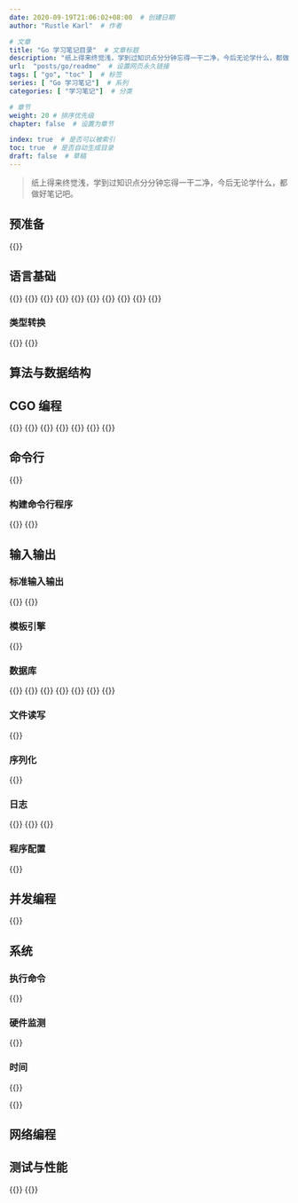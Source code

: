 ```yaml
---
date: 2020-09-19T21:06:02+08:00  # 创建日期
author: "Rustle Karl"  # 作者

# 文章
title: "Go 学习笔记目录"  # 文章标题
description: "纸上得来终觉浅，学到过知识点分分钟忘得一干二净，今后无论学什么，都做好笔记吧。"
url:  "posts/go/readme"  # 设置网页永久链接
tags: [ "go", "toc" ]  # 标签
series: [ "Go 学习笔记"]  # 系列
categories: [ "学习笔记"]  # 分类

# 章节
weight: 20 # 排序优先级
chapter: false  # 设置为章节

index: true  # 是否可以被索引
toc: true  # 是否自动生成目录
draft: false  # 草稿
---
```


> 纸上得来终觉浅，学到过知识点分分钟忘得一干二净，今后无论学什么，都做好笔记吧。

## 预准备

{{<card src="posts/go/doc/install">}}

## 语言基础

{{<card src="posts/go/abc/array">}}
{{<card src="posts/go/abc/string">}}
{{<card src="posts/go/abc/slice">}}
{{<card src="posts/go/abc/func">}}
{{<card src="posts/go/abc/method">}}
{{<card src="posts/go/abc/interface">}}
{{<card src="posts/go/abc/goroutine">}}
{{<card src="posts/go/abc/concurrent">}}
{{<card src="posts/go/abc/error">}}
{{<card src="posts/go/abc/attention">}}

### 类型转换

{{<card src="posts/go/abc/assert">}}
{{<card src="posts/go/libraries/standard/strconv">}}

## 算法与数据结构

## CGO 编程

{{<card src="posts/go/cgo/quickstart">}}
{{<card src="posts/go/cgo/intro">}}
{{<card src="posts/go/cgo/dll">}}
{{<card src="posts/go/cgo/func">}}
{{<card src="posts/go/cgo/link">}}
{{<card src="posts/go/cgo/type">}}
{{<card src="posts/go/cgo/internal">}}

## 命令行

{{<card src="posts/go/cmd/compile">}}

### 构建命令行程序

{{<card src="posts/go/libraries/tripartite/cobra">}}
{{<card src="posts/go/libraries/standard/flag">}}

## 输入输出

### 标准输入输出

{{<card src="posts/go/libraries/standard/bufio">}}
{{<card src="posts/go/libraries/standard/fmt">}}

### 模板引擎

{{<card src="posts/go/libraries/standard/template">}}

### 数据库

{{<card src="posts/go/libraries/tripartite/gorm">}}
{{<card src="posts/go/libraries/tripartite/sqlx">}}
{{<card src="posts/go/io/sqlite">}}
{{<card src="posts/go/libraries/tripartite/sqlcipher">}}
{{<card src="posts/go/io/mysql">}}
{{<card src="posts/go/io/redis">}}
{{<card src="posts/go/io/mongo">}}

### 文件读写

{{<card src="posts/go/io/excel">}}

### 序列化

{{<card src="posts/go/libraries/standard/json">}}

### 日志

{{<card src="posts/go/libraries/standard/log">}}
{{<card src="posts/go/libraries/tripartite/logrus">}}
{{<card src="posts/go/libraries/tripartite/zap">}}

### 程序配置

{{<card src="posts/go/libraries/tripartite/viper">}}

## 并发编程

{{<card src="posts/go/libraries/standard/sync/pool">}}


## 系统

### 执行命令

{{<card src="posts/go/libraries/standard/exec">}}

### 硬件监测

{{<card src="posts/go/libraries/tripartite/gopsutil">}}

### 时间

{{<card src="posts/go/libraries/standard/time">}}


{{<card src="posts/go/libraries/tripartite/fsnotify">}}

## 网络编程


## 测试与性能

{{<card src="posts/go/doc/benchmark">}}
{{<card src="posts/go/doc/unittest">}}
